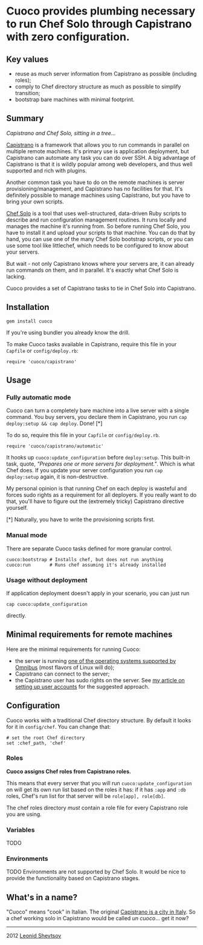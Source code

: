 # Cuoco provides plumbing necessary to run Chef Solo through Capistrano with zero configuration.

## Key values

* reuse as much server information from Capistrano as possible (including roles);
* comply to Chef directory structure as much as possible to simplify transition;
* bootstrap bare machines with minimal footprint.

## Summary

*Capistrano and Chef Solo, sitting in a tree...*

[Capistrano](https://github.com/capistrano/capistrano#capistrano) is a framework that allows you to run commands in parallel on multiple remote machines. It's primary use is application deployment, but Capistrano can automate any task you can do over SSH. A big advantage of Capistrano is that it is wildly popular among web developers, and thus well supported and rich with plugins.

Another common task you have to do on the remote machines is server provisioning/management, and Capistrano has no facilities for that. It's definitely possible to manage machines using Capistrano, but you have to bring your own scripts.

[Chef Solo](http://wiki.opscode.com/display/chef/Chef+Solo) is a tool that uses well-structured, data-driven Ruby scripts to describe and run configuration management routines. It runs locally and manages the machine it's running from. So before running Chef Solo, you have to install it and upload your scripts to that machine. You can do that by hand, you can use one of the many Chef Solo bootstrap scripts, or you can use some tool like littlechef, which needs to be configured to know about your servers.

But wait - not only Capistrano knows where your servers are, it can already run commands on them, and in parallel. It's exactly what Chef Solo is lacking.

Cuoco provides a set of Capistrano tasks to tie in Chef Solo into Capistrano.

## Installation

    gem install cuoco

If you're using bundler you already know the drill.

To make Cuoco tasks available in Capistrano, require this file in your `Capfile` or `config/deploy.rb`:

    require 'cuoco/capistrano'

## Usage

### Fully automatic mode

Cuoco can turn a completely bare machine into a live server with a single command. You buy servers, you declare them in Capistrano, you run `cap deploy:setup && cap deploy`. Done! [*]

To do so, require this file in your `Capfile` or `config/deploy.rb`.

    require 'cuoco/capistrano/automatic'

It hooks up `cuoco:update_configuration` before `deploy:setup`. This built-in task, quote, 
*"Prepares one or more servers for deployment."*. Which is what Chef does. If you 
update your server configuration you run `cap deploy:setup` again, it is non-destructive.

My personal opinion is that running Chef on each deploy is wasteful and forces
sudo rights as a requirement for all deployers. If you really want to do that, you'll
have to figure out the (extremely tricky) Capistrano directive yourself.

[*] Naturally, you have to write the provisioning scripts first.

### Manual mode

There are separate Cuoco tasks defined for more granular control.

    cuoco:bootstrap # Installs chef, but does not run anything
    cuoco:run       # Runs chef assuming it's already installed

### Usage without deployment

If application deployment doesn't apply in your scenario, you can just run

    cap cuoco:update_configuration

directly.

## Minimal requirements for remote machines

Here are the minimal requirements for running Cuoco:

* the server is running [one of the operating systems supported by Omnibus](http://wiki.opscode.com/display/chef/Installing+Omnibus+Chef+Client+on+Linux+and+Mac#InstallingOmnibusChefClientonLinuxandMac-TestedOperatingSystems) (most flavors of Linux will do);
* Capistrano can connect to the server;
* the Capistrano user has sudo rights on the server. See [my article on setting up user accounts](http://leonid.shevtsov.me/en/how-to-set-up-user-accounts-on-your-web-server) for the suggested approach.

## Configuration

Cuoco works with a traditional Chef directory structure. By default it looks for it in `config/chef`.
You can change that:

    # set the root Chef directory 
    set :chef_path, 'chef'

### Roles

**Cuoco assigns Chef roles from Capistrano roles.**

This means that every server that you will run `cuoco:update_configuration` on will
get its own run list based on the roles it has: if it has `:app` and `:db` roles, Chef's run list for that server will be `role[app], role[db]`.

The chef roles directory *must* contain a role file for every Capistrano role you are using.

### Variables

TODO

### Environments

TODO Environments are not supported by Chef Solo. It would be nice to provide the functionality based on Capistrano stages.

## What's in a name?

"Cuoco" means "cook" in Italian. The original [Capistrano is a city in Italy](https://maps.google.com/maps?f=q&source=s_q&hl=en&geocode=&q=Capistrano,+Vibo+Valentia,+Italy&aq=0&oq=capistrano,+italy&sll=37.0625,-95.677068&sspn=60.376022,135.263672&vpsrc=0&t=h&ie=UTF8&hq=&hnear=Capistrano,+Province+of+Vibo+Valentia,+Calabria,+Italy&z=16). So a chef working solo in Capistrano would be called *un cuoco*... get it now?

* * * 

2012 [Leonid Shevtsov](http://leonid.shevtsov.me)